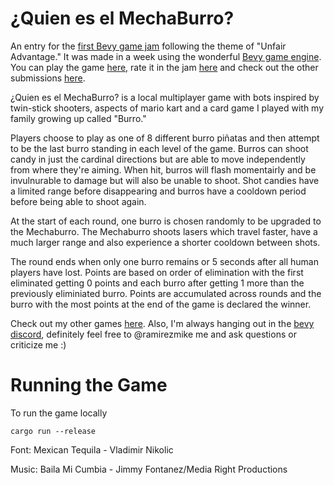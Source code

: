 # ¿Quien es el MechaBurro?

An entry for the [first Bevy game jam][jam] following the theme of "Unfair Advantage." It was made in a week using the wonderful [Bevy game engine][bevy]. You can play the game [here][itch], rate it in the jam [here][rate] and check out the other submissions [here][submissions].

¿Quien es el MechaBurro? is a local multiplayer game with bots inspired by twin-stick shooters, aspects of mario kart and a card game I played with my family growing up called "Burro." 

Players choose to play as one of 8 different burro piñatas and then attempt to be the last burro standing in each level of the game. Burros can shoot candy in just the cardinal directions but are able to move independently from where they're aiming. When hit, burros will flash momentairly and be invulnurable to damage but will also be unable to shoot. Shot candies have a limited range before disappearing and burros have a cooldown period before being able to shoot again.

At the start of each round, one burro is chosen randomly to be upgraded to the Mechaburro. The Mechaburro shoots lasers which travel faster, have a much larger range and also experience a shorter cooldown between shots.

The round ends when only one burro remains or 5 seconds after all human players have lost. Points are based on order of elimination with the first eliminated getting 0 points and each burro after getting 1 more than the previously eliminiated burro. Points are accumulated across rounds and the burro with the most points at the end of the game is declared the winner.

Check out my other games [here][othergames]. Also, I'm always hanging out in the [bevy discord][bevy-discord], definitely feel free to @ramirezmike me and ask questions or criticize me :)

# Running the Game

To run the game locally

```
cargo run --release 
```

Font:
Mexican Tequila - Vladimir Nikolic

Music:
Baila Mi Cumbia - Jimmy Fontanez/Media Right Productions


[jam]: https://itch.io/jam/bevy-jam-1
[bevy]: https://bevyengine.org/
[itch]: https://ramirezmike2.itch.io/quien-es-el-mechaburro 
[rate]: https://itch.io/jam/bevy-jam-1/rate/1423622
[submissions]: https://itch.io/jam/bevy-jam-1/entries
[othergames]: https://ramirezmike2.itch.io/
[bevy-discord]: https://discord.gg/bevy
